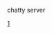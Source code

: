 chatty server

[1](https://ru.stackoverflow.com/questions/894240/%d0%9a%d0%be%d0%bd%d0%ba%d1%83%d1%80%d0%b5%d0%bd%d1%82%d0%bd%d0%be%d1%81%d1%82%d1%8c-%d0%b8-%d1%81%d0%b5%d1%82%d1%8c)
